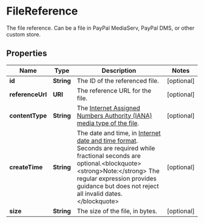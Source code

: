 

# FileReference

The file reference. Can be a file in PayPal MediaServ, PayPal DMS, or other custom store.

## Properties

| Name | Type | Description | Notes |
|------------ | ------------- | ------------- | -------------|
|**id** | **String** | The ID of the referenced file. |  [optional] |
|**referenceUrl** | **URI** | The reference URL for the file. |  [optional] |
|**contentType** | **String** | The [Internet Assigned Numbers Authority (IANA) media type of the file](https://www.iana.org/assignments/media-types/media-types.xhtml). |  [optional] |
|**createTime** | **String** | The date and time, in [Internet date and time format](https://tools.ietf.org/html/rfc3339#section-5.6). Seconds are required while fractional seconds are optional.&lt;blockquote&gt;&lt;strong&gt;Note:&lt;/strong&gt; The regular expression provides guidance but does not reject all invalid dates.&lt;/blockquote&gt; |  [optional] |
|**size** | **String** | The size of the file, in bytes. |  [optional] |



